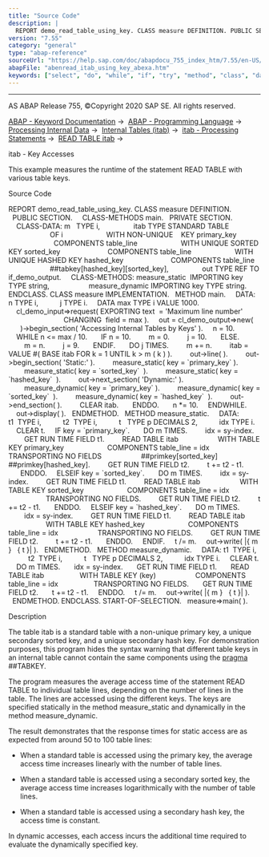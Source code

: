 ```yaml
---
title: "Source Code"
description: |
  REPORT demo_read_table_using_key. CLASS measure DEFINITION. PUBLIC SECTION. CLASS-METHODS main. PRIVATE SECTION. CLASS-DATA: m   TYPE i, itab TYPE STANDARD TABLE OF i WITH NON-UNIQUE    KEY primary_key COMPONENTS table_line WITH UNIQUE SORTED KEY sorted_key COMPONENTS table_line WITH UNIQUE
version: "7.55"
category: "general"
type: "abap-reference"
sourceUrl: "https://help.sap.com/doc/abapdocu_755_index_htm/7.55/en-US/abenread_itab_using_key_abexa.htm"
abapFile: "abenread_itab_using_key_abexa.htm"
keywords: ["select", "do", "while", "if", "try", "method", "class", "data", "internal-table", "abenread", "itab", "using", "key", "abexa"]
---
```


* * *

AS ABAP Release 755, ©Copyright 2020 SAP SE. All rights reserved.

[ABAP - Keyword Documentation](https://help.sap.com/doc/abapdocu_755_index_htm/7.55/en-US/abenabap.htm) →  [ABAP - Programming Language](https://help.sap.com/doc/abapdocu_755_index_htm/7.55/en-US/abenabap_reference.htm) →  [Processing Internal Data](https://help.sap.com/doc/abapdocu_755_index_htm/7.55/en-US/abenabap_data_working.htm) →  [Internal Tables (itab)](https://help.sap.com/doc/abapdocu_755_index_htm/7.55/en-US/abenitab.htm) →  [itab - Processing Statements](https://help.sap.com/doc/abapdocu_755_index_htm/7.55/en-US/abentable_processing_statements.htm) →  [READ TABLE itab](https://help.sap.com/doc/abapdocu_755_index_htm/7.55/en-US/abapread_table.htm) → 

itab - Key Accesses

This example measures the runtime of the statement READ TABLE with various table keys.

Source Code

REPORT demo\_read\_table\_using\_key.
CLASS measure DEFINITION.
  PUBLIC SECTION.
    CLASS-METHODS main.
  PRIVATE SECTION.
    CLASS-DATA: m   TYPE i,
                itab TYPE STANDARD TABLE
                     OF i
                     WITH NON-UNIQUE    KEY primary\_key
                       COMPONENTS table\_line
                     WITH UNIQUE SORTED KEY sorted\_key
                       COMPONENTS table\_line
                     WITH UNIQUE HASHED KEY hashed\_key
                       COMPONENTS table\_line
                     ##tabkey\[hashed\_key\]\[sorted\_key\],
                out TYPE REF TO if\_demo\_output.
    CLASS-METHODS: measure\_static  IMPORTING key TYPE string,
                   measure\_dynamic IMPORTING key TYPE string.
ENDCLASS.
CLASS measure IMPLEMENTATION.
  METHOD main.
    DATA: n TYPE i,
          j TYPE i.
    DATA max TYPE i VALUE 1000.
    cl\_demo\_input=>request( EXPORTING text  = 'Maximum line number'
                            CHANGING  field = max ).
    out = cl\_demo\_output=>new(
      )->begin\_section( 'Accessing Internal Tables by Keys' ).
    n = 10.
    WHILE n <= max / 10.
      IF n = 10.
        m = 0.
        j = 10.
      ELSE.
        m = n.
        j = 9.
      ENDIF.
      DO j TIMES.
        m += n.
        itab = VALUE #( BASE itab FOR k = 1 UNTIL k > m ( k ) ).
        out->line( ).
        out->begin\_section( 'Static:' ).
        measure\_static( key = \`primary\_key\` ).
        measure\_static( key = \`sorted\_key\`  ).
        measure\_static( key = \`hashed\_key\`  ).
        out->next\_section( 'Dynamic:' ).
        measure\_dynamic( key = \`primary\_key\` ).
        measure\_dynamic( key = \`sorted\_key\`  ).
        measure\_dynamic( key = \`hashed\_key\`  ).
        out->end\_section( ).
        CLEAR itab.
      ENDDO.
      n \*= 10.
    ENDWHILE.
    out->display( ).
  ENDMETHOD.
  METHOD measure\_static.
    DATA: t1  TYPE i,
          t2  TYPE i,
          t   TYPE p DECIMALS 2,
          idx TYPE i.
    CLEAR t.
    IF key = \`primary\_key\`.
      DO m TIMES.
        idx = sy-index.
        GET RUN TIME FIELD t1.
        READ TABLE itab
                   WITH TABLE KEY primary\_key
                     COMPONENTS table\_line = idx
                   TRANSPORTING NO FIELDS
                   ##primkey\[sorted\_key\] ##primkey\[hashed\_key\].
        GET RUN TIME FIELD t2.
        t += t2 - t1.
      ENDDO.
    ELSEIF key = \`sorted\_key\`.
      DO m TIMES.
        idx = sy-index.
        GET RUN TIME FIELD t1.
        READ TABLE itab
                   WITH TABLE KEY sorted\_key
                     COMPONENTS table\_line = idx
                   TRANSPORTING NO FIELDS.
        GET RUN TIME FIELD t2.
        t += t2 - t1.
      ENDDO.
    ELSEIF key = \`hashed\_key\`.
      DO m TIMES.
        idx = sy-index.
        GET RUN TIME FIELD t1.
        READ TABLE itab
                   WITH TABLE KEY hashed\_key
                     COMPONENTS table\_line = idx
                   TRANSPORTING NO FIELDS.
        GET RUN TIME FIELD t2.
        t += t2 - t1.
      ENDDO.
    ENDIF.
    t /= m.
    out->write( |{ m }   { t }| ).
  ENDMETHOD.
  METHOD measure\_dynamic.
    DATA: t1  TYPE i,
          t2  TYPE i,
          t   TYPE p DECIMALS 2,
          idx TYPE i.
    CLEAR t.
    DO m TIMES.
      idx = sy-index.
      GET RUN TIME FIELD t1.
      READ TABLE itab
                 WITH TABLE KEY (key)
                   COMPONENTS table\_line = idx
                 TRANSPORTING NO FIELDS.
      GET RUN TIME FIELD t2.
      t += t2 - t1.
    ENDDO.
    t /= m.
    out->write( |{ m }   { t }| ).
  ENDMETHOD.
ENDCLASS.
START-OF-SELECTION.
  measure=>main( ).

Description

The table itab is a standard table with a non-unique primary key, a unique secondary sorted key, and a unique secondary hash key. For demonstration purposes, this program hides the syntax warning that different table keys in an internal table cannot contain the same components using the [pragma](https://help.sap.com/doc/abapdocu_755_index_htm/7.55/en-US/abenpragma_glosry.htm "Glossary Entry") ##TABKEY.

The program measures the average access time of the statement READ TABLE to individual table lines, depending on the number of lines in the table. The lines are accessed using the different keys. The keys are specified statically in the method measure\_static and dynamically in the method measure\_dynamic.

The result demonstrates that the response times for static access are as expected from around 50 to 100 table lines:

-   When a standard table is accessed using the primary key, the average access time increases linearly with the number of table lines.

-   When a standard table is accessed using a secondary sorted key, the average access time increases logarithmically with the number of table lines.

-   When a standard table is accessed using a secondary hash key, the access time is constant.

In dynamic accesses, each access incurs the additional time required to evaluate the dynamically specified key.